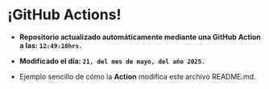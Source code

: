 # ¡GitHub Actions!
* **Repositorio actualizado automáticamente mediante una GitHub Action a las: `12:49:10hrs.`**
* **Modificado el día: `21, del mes de mayo, del año 2025.`**

* Ejemplo sencillo de cómo la **Action** modifica este archivo README.md.
